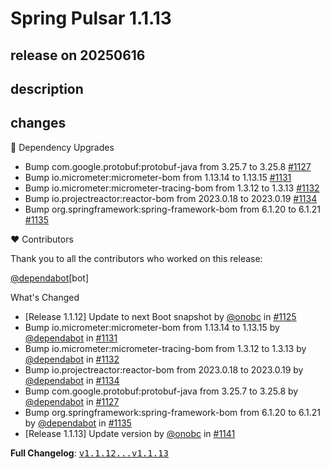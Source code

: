# Spring Pulsar 1.1.13

## release on 20250616
## description
## changes
🔨 Dependency Upgrades

* Bump com.google.protobuf:protobuf-java from 3.25.7 to 3.25.8 <a href="https://github.com/spring-projects/spring-pulsar/pull/1127" data-hovercard-type="pull_request" data-hovercard-url="/spring-projects/spring-pulsar/pull/1127/hovercard">#1127</a>
* Bump io.micrometer:micrometer-bom from 1.13.14 to 1.13.15 <a href="https://github.com/spring-projects/spring-pulsar/pull/1131" data-hovercard-type="pull_request" data-hovercard-url="/spring-projects/spring-pulsar/pull/1131/hovercard">#1131</a>
* Bump io.micrometer:micrometer-tracing-bom from 1.3.12 to 1.3.13 <a href="https://github.com/spring-projects/spring-pulsar/pull/1132" data-hovercard-type="pull_request" data-hovercard-url="/spring-projects/spring-pulsar/pull/1132/hovercard">#1132</a>
* Bump io.projectreactor:reactor-bom from 2023.0.18 to 2023.0.19 <a href="https://github.com/spring-projects/spring-pulsar/pull/1134" data-hovercard-type="pull_request" data-hovercard-url="/spring-projects/spring-pulsar/pull/1134/hovercard">#1134</a>
* Bump org.springframework:spring-framework-bom from 6.1.20 to 6.1.21 <a href="https://github.com/spring-projects/spring-pulsar/pull/1135" data-hovercard-type="pull_request" data-hovercard-url="/spring-projects/spring-pulsar/pull/1135/hovercard">#1135</a>

❤️ Contributors

Thank you to all the contributors who worked on this release:

<a class="user-mention notranslate" data-hovercard-type="organization" data-hovercard-url="/orgs/dependabot/hovercard" data-octo-click="hovercard-link-click" data-octo-dimensions="link_type:self" href="https://github.com/dependabot">@dependabot</a>[bot]

What's Changed

* [Release 1.1.12] Update to next Boot snapshot by <a class="user-mention notranslate" data-hovercard-type="user" data-hovercard-url="/users/onobc/hovercard" data-octo-click="hovercard-link-click" data-octo-dimensions="link_type:self" href="https://github.com/onobc">@onobc</a> in <a class="issue-link js-issue-link" data-error-text="Failed to load title" data-id="3091913981" data-permission-text="Title is private" data-url="https://github.com/spring-projects/spring-pulsar/issues/1125" data-hovercard-type="pull_request" data-hovercard-url="/spring-projects/spring-pulsar/pull/1125/hovercard" href="https://github.com/spring-projects/spring-pulsar/pull/1125">#1125</a>
* Bump io.micrometer:micrometer-bom from 1.13.14 to 1.13.15 by <a class="user-mention notranslate" data-hovercard-type="organization" data-hovercard-url="/orgs/dependabot/hovercard" data-octo-click="hovercard-link-click" data-octo-dimensions="link_type:self" href="https://github.com/dependabot">@dependabot</a> in <a class="issue-link js-issue-link" data-error-text="Failed to load title" data-id="3132181498" data-permission-text="Title is private" data-url="https://github.com/spring-projects/spring-pulsar/issues/1131" data-hovercard-type="pull_request" data-hovercard-url="/spring-projects/spring-pulsar/pull/1131/hovercard" href="https://github.com/spring-projects/spring-pulsar/pull/1131">#1131</a>
* Bump io.micrometer:micrometer-tracing-bom from 1.3.12 to 1.3.13 by <a class="user-mention notranslate" data-hovercard-type="organization" data-hovercard-url="/orgs/dependabot/hovercard" data-octo-click="hovercard-link-click" data-octo-dimensions="link_type:self" href="https://github.com/dependabot">@dependabot</a> in <a class="issue-link js-issue-link" data-error-text="Failed to load title" data-id="3132181890" data-permission-text="Title is private" data-url="https://github.com/spring-projects/spring-pulsar/issues/1132" data-hovercard-type="pull_request" data-hovercard-url="/spring-projects/spring-pulsar/pull/1132/hovercard" href="https://github.com/spring-projects/spring-pulsar/pull/1132">#1132</a>
* Bump io.projectreactor:reactor-bom from 2023.0.18 to 2023.0.19 by <a class="user-mention notranslate" data-hovercard-type="organization" data-hovercard-url="/orgs/dependabot/hovercard" data-octo-click="hovercard-link-click" data-octo-dimensions="link_type:self" href="https://github.com/dependabot">@dependabot</a> in <a class="issue-link js-issue-link" data-error-text="Failed to load title" data-id="3135587190" data-permission-text="Title is private" data-url="https://github.com/spring-projects/spring-pulsar/issues/1134" data-hovercard-type="pull_request" data-hovercard-url="/spring-projects/spring-pulsar/pull/1134/hovercard" href="https://github.com/spring-projects/spring-pulsar/pull/1134">#1134</a>
* Bump com.google.protobuf:protobuf-java from 3.25.7 to 3.25.8 by <a class="user-mention notranslate" data-hovercard-type="organization" data-hovercard-url="/orgs/dependabot/hovercard" data-octo-click="hovercard-link-click" data-octo-dimensions="link_type:self" href="https://github.com/dependabot">@dependabot</a> in <a class="issue-link js-issue-link" data-error-text="Failed to load title" data-id="3096074371" data-permission-text="Title is private" data-url="https://github.com/spring-projects/spring-pulsar/issues/1127" data-hovercard-type="pull_request" data-hovercard-url="/spring-projects/spring-pulsar/pull/1127/hovercard" href="https://github.com/spring-projects/spring-pulsar/pull/1127">#1127</a>
* Bump org.springframework:spring-framework-bom from 6.1.20 to 6.1.21 by <a class="user-mention notranslate" data-hovercard-type="organization" data-hovercard-url="/orgs/dependabot/hovercard" data-octo-click="hovercard-link-click" data-octo-dimensions="link_type:self" href="https://github.com/dependabot">@dependabot</a> in <a class="issue-link js-issue-link" data-error-text="Failed to load title" data-id="3142324659" data-permission-text="Title is private" data-url="https://github.com/spring-projects/spring-pulsar/issues/1135" data-hovercard-type="pull_request" data-hovercard-url="/spring-projects/spring-pulsar/pull/1135/hovercard" href="https://github.com/spring-projects/spring-pulsar/pull/1135">#1135</a>
* [Release 1.1.13] Update version by <a class="user-mention notranslate" data-hovercard-type="user" data-hovercard-url="/users/onobc/hovercard" data-octo-click="hovercard-link-click" data-octo-dimensions="link_type:self" href="https://github.com/onobc">@onobc</a> in <a class="issue-link js-issue-link" data-error-text="Failed to load title" data-id="3151054065" data-permission-text="Title is private" data-url="https://github.com/spring-projects/spring-pulsar/issues/1141" data-hovercard-type="pull_request" data-hovercard-url="/spring-projects/spring-pulsar/pull/1141/hovercard" href="https://github.com/spring-projects/spring-pulsar/pull/1141">#1141</a>

<strong>Full Changelog</strong>: <a class="commit-link" href="https://github.com/spring-projects/spring-pulsar/compare/v1.1.12...v1.1.13"><tt>v1.1.12...v1.1.13</tt></a>

